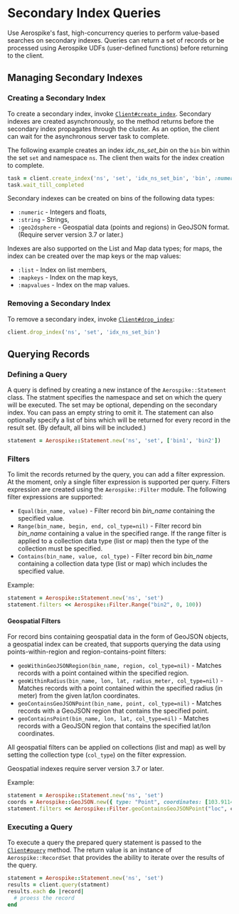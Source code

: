 # Secondary Index Queries

Use Aerospike's fast, high-concurrency queries to perform value-based searches
on secondary indexes. Queries can return a set of records or be processed using
Aerospike UDFs (user-defined functions) before returning to the client.

<a name="manageindex"></a>
## Managing Secondary Indexes

### Creating a Secondary Index

To create a secondary index, invoke
[`Client#create_index`](client.md#createindex). Secondary indexes are created
asynchronously, so the method returns before the secondary index propagates
through the cluster. As an option, the client can wait for the asynchronous
server task to complete.

The following example creates an index *idx_ns_set_bin* on the `bin` bin within
the set `set` and namespace `ns`. The client then waits for the index creation
to complete.

```ruby
task = client.create_index('ns', 'set', 'idx_ns_set_bin', 'bin', :numeric)
task.wait_till_completed
```

Secondary indexes can be created on bins of the following data types:

* `:numeric` - Integers and floats,
* `:string` - Strings,
* `:geo2dsphere` - Geospatial data (points and regions) in GeoJSON format.
  (Require server version 3.7 or later.)

Indexes are also supported on the List and Map data types; for maps, the index
can be created over the map keys or the map values:

* `:list` - Index on list members,
* `:mapkeys` - Index on the map keys,
* `:mapvalues` - Index on the map values.

### Removing a Secondary Index

To remove a secondary index, invoke [`Client#drop_index`](client.md#dropindex):

```ruby
client.drop_index('ns', 'set', 'idx_ns_set_bin')
```

<a name="query"></a>
## Querying Records

### Defining a Query

A query is defined by creating a new instance of the `Aerospike::Statement`
class. The statment specifies the namespace and set on which the query will be
executed. The set may be optional, depending on the secondary index. You can
pass an empty string to omit it. The statement can also optionally specify a
list of bins which will be returned for every record in the result set. (By
default, all bins will be included.)

```ruby
statement = Aerospike::Statement.new('ns', 'set', ['bin1', 'bin2'])
```

### Filters

To limit the records returned by the query, you can add a filter expression. At
the moment, only a single filter expression is supported per query. Filters
expression are created using the `Aerospike::Filter` module. The following
filter expressions are supported:

* `Equal(bin_name, value)` - Filter record bin *bin_name* containing the
  specified value.
* `Range(bin_name, begin, end, col_type=nil)` - Filter record bin *bin_name*
  containing a value in the specified range. If the range filter is applied to
  a collection data type (list or map) then the type of the collection must be
  specified.
* `Contains(bin_name, value, col_type)` - Filter record bin *bin_name*
  containing a collection data type (list or map) which includes the specified
  value.

Example:

```ruby
statement = Aerospike::Statement.new('ns', 'set')
statement.filters << Aerospike::Filter.Range("bin2", 0, 100))
```

#### Geospatial Filters

For record bins containing geospatial data in the form of GeoJSON objects, a
geospatial index can be created, that supports querying the data using
points-within-region and region-contains-point filters:

* `geoWithinGeoJSONRegion(bin_name, region, col_type=nil)` - Matches records
  with a point contained within the specified region.
* `geoWithinRadius(bin_name, lon, lat, radius_meter, col_type=nil)` - Matches
  records with a point contained within the specified radius (in meter) from
  the given lat/lon coordinates.
* `geoContainsGeoJSONPoint(bin_name, point, col_type=nil)` - Matches records
  with a GeoJSON region that contains the specified point.
* `geoContainsPoint(bin_name, lon, lat, col_type=nil)` - Matches records
  with a GeoJSON region that contains the specified lat/lon coordinates.

All geospatial filters can be applied on collections (list and map) as well by
setting the  collection type (`col_type`) on the filter expression.

Geospatial indexes require server version 3.7 or later.

Example:

```ruby
statement = Aerospike::Statement.new('ns', 'set')
coords = Aerospike::GeoJSON.new({ type: "Point", coordinates: [103.91146, 1.30838] })
statement.filters << Aerospike::Filter.geoContainsGeoJSONPoint("loc", coords)
```

### Executing a Query

To execute a query the prepared query statement is passed to the
[`Client#query`](client.md#query) method. The return value is an instance of
`Aerospike::RecordSet` that provides the ability to iterate over the results of the query.

```ruby
statement = Aerospike::Statement.new('ns', 'set')
results = client.query(statment)
results.each do |record|
  # proess the record
end
```
